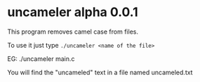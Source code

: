 # uncameler alpha 0.0.1 

This program removes camel case from files. 

To use it just type `./uncameler <name of the file>`

EG:
    ./uncameler main.c

You will find the "uncameled" text in a file named uncameled.txt